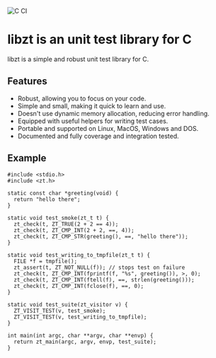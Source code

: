 ![C CI](https://github.com/zyga/libzt/workflows/C%20CI/badge.svg)

# libzt is an unit test library for C

libzt is a simple and robust unit test library for C.

## Features

 - Robust, allowing you to focus on your code.
 - Simple and small, making it quick to learn and use.
 - Doesn't use dynamic memory allocation, reducing error handling.
 - Equipped with useful helpers for writing test cases.
 - Portable and supported on Linux, MacOS, Windows and DOS.
 - Documented and fully coverage and integration tested.

## Example

```
#include <stdio.h>
#include <zt.h>

static const char *greeting(void) {
  return "hello there";
}

static void test_smoke(zt_t t) {
  zt_check(t, ZT_TRUE(2 + 2 == 4));
  zt_check(t, ZT_CMP_INT(2 + 2, ==, 4));
  zt_check(t, ZT_CMP_STR(greeting(), ==, "hello there"));
}

static void test_writing_to_tmpfile(zt_t t) {
  FILE *f = tmpfile();
  zt_assert(t, ZT_NOT_NULL(f)); // stops test on failure
  zt_check(t, ZT_CMP_INT(fprintf(f, "%s", greeting()), >, 0);
  zt_check(t, ZT_CMP_INT(ftell(f), ==, strlen(greeting()));
  zt_check(t, ZT_CMP_INT(fclose(f), ==, 0);
}

static void test_suite(zt_visitor v) {
  ZT_VISIT_TEST(v, test_smoke);
  ZT_VISIT_TEST(v, test_writing_to_tmpfile);
}

int main(int argc, char **argv, char **envp) {
  return zt_main(argc, argv, envp, test_suite);
}
```
